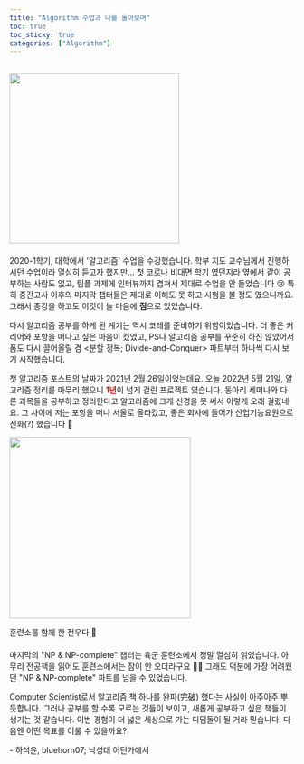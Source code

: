 ```yaml
---
title: "Algorithm 수업과 나를 돌아보며"
toc: true
toc_sticky: true
categories: ["Algorithm"]
---
```


<br/>

<div class="img-wrapper" style="margin-bottom: 20px">
  <img src="{{ "/images/algorithm/problem-and-solutions.jpg" | relative_url }}" width="300px">
</div>

2020-1학기, 대학에서 '알고리즘' 수업을 수강했습니다. 학부 지도 교수님께서 진행하시던 수업이라 열심히 듣고자 했지만... 첫 코로나 비대면 학기 였던지라 옆에서 같이 공부하는 사람도 없고, 팀플 과제에 인터뷰까지 겹쳐서 제대로 수업을 안 들었습니다 😢 특히 중간고사 이후의 마지막 챕터들은 제대로 이해도 못 하고 시험을 볼 정도 였으니까요. 그래서 종강을 하고도 이것이 늘 마음에 **짐**으로 있었습니다.

다시 알고리즘 공부를 하게 된 계기는 역시 코테를 준비하기 위함이었습니다. 더 좋은 커리어와 포항을 떠나고 싶은 마음이 컸었고, PS나 알고리즘 공부를 꾸준히 하진 않았어서 폼도 다시 끌어올릴 겸 \<분할 정복; Divide-and-Conquer\> 파트부터 하나씩 다시 보기 시작했습니다.

첫 알고리즘 포스트의 날짜가 2021년 2월 26일이었는데요. 오늘 2022년 5월 21일, 알고리즘 정리를 마무리 했으니 <span style="color: red">**1년**</span>이 넘게 걸린 프로젝트 였습니다. 동아리 세미나와 다른 과목들을 공부하고 정리한다고 알고리즘에 크게 신경을 못 써서 이렇게 오래 걸렸네요. 그 사이에 저는 포항을 떠나 서울로 올라갔고, 좋은 회사에 들어가 산업기능요원으로 진화(?) 했습니다 🦕

<div class="img-wrapper" style="margin-bottom: 20px">
  <img src="{{ "/images/algorithm/algorithm-textbook.jpg" | relative_url }}" width="320px">
  <p>훈련소를 함께 한 전우다 🐧</p>
</div>

마지막의 "NP & NP-complete" 챕터는 육군 훈련소에서 정말 열심히 읽었습니다. 아무리 전공책을 읽어도 훈련소에서는 잠이 안 오더라구요 🤦‍♂️ 그래도 덕분에 가장 어려웠던 "NP & NP-complete" 파트를 넘을 수 있었습니다.

Computer Scientist로서 알고리즘 책 하나를 완파(完破) 했다는 사실이 아주아주 뿌듯합니다. 그러나 공부를 할 수록 모르는 것들이 보이고, 새롭게 공부하고 싶은 책들이 생기는 것 같습니다. 이번 경험이 더 넓은 세상으로 가는 디딤돌이 될 거라 믿습니다. 다음엔 어떤 목표를 이룰 수 있을까요?

\- 하석윤, bluehorn07; 낙성대 어딘가에서
